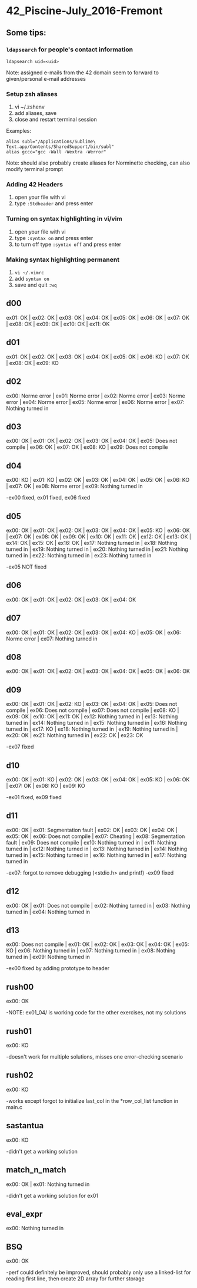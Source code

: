 # 42_Piscine-July_2016-Fremont

## Some tips:
### ```ldapsearch``` for people's contact information
```
ldapsearch uid=<uid>
```
Note: assigned e-mails from the 42 domain seem to forward to given/personal e-mail addresses

### Setup zsh aliases
1. vi ~/.zshenv
2. add aliases, save
3. close and restart terminal session

Examples:
```
alias subl="/Applications/Sublime\ Text.app/Contents/SharedSupport/bin/subl"
alias gccc="gcc -Wall -Wextra -Werror"
```
Note: should also probably create aliases for Norminette checking, can also modify terminal prompt

### Adding 42 Headers
1. open your file with vi
2. type ```:Stdheader``` and press enter

### Turning on syntax highlighting in vi/vim
1. open your file with vi
2. type ```:syntax on``` and press enter
3. to turn off type ```:syntax off``` and press enter

### Making syntax highlighting permanent
1. ```vi ~/.vimrc```
2. add ```syntax on```
3. save and quit ```:wq```

## d00

ex01: OK | ex02: OK | ex03: OK | ex04: OK | ex05: OK | ex06: OK | ex07: OK | ex08: OK | ex09: OK | ex10: OK | ex11: OK

## d01

ex01: OK | ex02: OK | ex03: OK | ex04: OK | ex05: OK | ex06: KO | ex07: OK | ex08: OK | ex09: KO

## d02

ex00: Norme error | ex01: Norme error | ex02: Norme error | ex03: Norme error | ex04: Norme error | ex05: Norme error | ex06: Norme error | ex07: Nothing turned in

## d03

ex00: OK | ex01: OK | ex02: OK | ex03: OK | ex04: OK | ex05: Does not compile | ex06: OK | ex07: OK | ex08: KO | ex09: Does not compile

## d04

ex00: KO | ex01: KO | ex02: OK | ex03: OK | ex04: OK | ex05: OK | ex06: KO | ex07: OK | ex08: Norme error | ex09: Nothing turned in

-ex00 fixed, ex01 fixed, ex06 fixed

## d05

ex00: OK | ex01: OK | ex02: OK | ex03: OK | ex04: OK | ex05: KO | ex06: OK | ex07: OK | ex08: OK | ex09: OK | ex10: OK | ex11: OK | ex12: OK | ex13: OK | ex14: OK | ex15: OK | ex16: OK | ex17: Nothing turned in | ex18: Nothing turned in | ex19: Nothing turned in | ex20: Nothing turned in | ex21: Nothing turned in | ex22: Nothing turned in | ex23: Nothing turned in

-ex05 NOT fixed

## d06

ex00: OK | ex01: OK | ex02: OK | ex03: OK | ex04: OK

## d07

ex00: OK | ex01: OK | ex02: OK | ex03: OK | ex04: KO | ex05: OK | ex06: Norme error | ex07: Nothing turned in

## d08

ex00: OK | ex01: OK | ex02: OK | ex03: OK | ex04: OK | ex05: OK | ex06: OK

## d09

ex00: OK | ex01: OK | ex02: KO | ex03: OK | ex04: OK | ex05: Does not compile | ex06: Does not compile | ex07: Does not compile | ex08: KO | ex09: OK | ex10: OK | ex11: OK | ex12: Nothing turned in | ex13: Nothing turned in | ex14: Nothing turned in | ex15: Nothing turned in | ex16: Nothing turned in | ex17: KO | ex18: Nothing turned in | ex19: Nothing turned in | ex20: OK | ex21: Nothing turned in | ex22: OK | ex23: OK

-ex07 fixed

## d10

ex00: OK | ex01: KO | ex02: OK | ex03: OK | ex04: OK | ex05: KO | ex06: OK | ex07: OK | ex08: KO | ex09: KO

-ex01 fixed, ex09 fixed

## d11

ex00: OK | ex01: Segmentation fault | ex02: OK | ex03: OK | ex04: OK | ex05: OK | ex06: Does not compile | ex07: Cheating | ex08: Segmentation fault | ex09: Does not compile | ex10: Nothing turned in | ex11: Nothing turned in | ex12: Nothing turned in | ex13: Nothing turned in | ex14: Nothing turned in | ex15: Nothing turned in | ex16: Nothing turned in | ex17: Nothing turned in

-ex07: forgot to remove debugging (<stdio.h> and printf)
-ex09 fixed

## d12

ex00: OK | ex01: Does not compile | ex02: Nothing turned in | ex03: Nothing turned in | ex04: Nothing turned in

## d13

ex00: Does not compile | ex01: OK | ex02: OK | ex03: OK | ex04: OK | ex05: KO | ex06: Nothing turned in | ex07: Nothing turned in | ex08: Nothing turned in | ex09: Nothing turned in

-ex00 fixed by adding prototype to header

## rush00

ex00: OK

-NOTE: ex01_04/ is working code for the other exercises, not my solutions

## rush01

ex00: KO

-doesn't work for multiple solutions, misses one error-checking scenario

## rush02

ex00: KO

-works except forgot to initialize last_col in the *row_col_list function in main.c

## sastantua

ex00: KO

-didn't get a working solution

## match_n_match

ex00: OK | ex01: Nothing turned in

-didn't get a working solution for ex01

## eval_expr

ex00: Nothing turned in

## BSQ

ex00: OK

-perf could definitely be improved, should probably only use a linked-list for reading first line, then create 2D array for further storage
